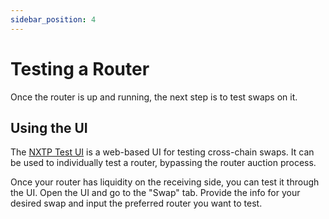 ```yaml
---
sidebar_position: 4
---
```


# Testing a Router

Once the router is up and running, the next step is to test swaps on it.

## Using the UI

The [NXTP Test UI](https://nxtp.connext.network) is a web-based UI for testing cross-chain swaps. It can be used to individually test a router, bypassing the router auction process.

Once your router has liquidity on the receiving side, you can test it through the UI. Open the UI and go to the "Swap" tab. Provide the info for your desired swap and input the preferred router you want to test.